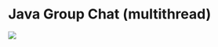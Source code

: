 <h1>Java Group Chat (multithread)</h1>

<div style="display: flex; align-items: center; justify-content-center">
  <img src="https://github.com/Simo524/Java-Group-Chat/assets/108552185/1219794c-f7b5-4a96-a9da-dce145a57afe" />
</div>
